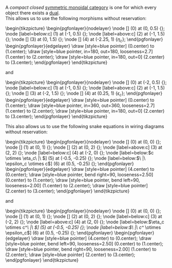 A *compact closed* [symmetric monoidal category](/docs/math/defs/smc.qmd)
is one for which every object there exists a [dual](/docs/math/defs/dual.qmd).  
This allows us to use the following morphisms without reservation:

\begin{tikzpicture}
    \begin{pgfonlayer}{nodelayer}
      \node [] (0) at (0, 0.5) {};
      \node [label=below:c] (1) at (-1, 0.5) {};
      \node [label=above:c] (2) at (-1, 1.5) {};
      \node [] (3) at (0, 1.5) {};
      \node [] (4) at (-2.25, 1) {$\eta_c$};
    \end{pgfonlayer}
    \begin{pgfonlayer}{edgelayer}
      \draw [style=blue pointer] (0.center) to (1.center);
      \draw [style=blue pointer, in=180, out=180, looseness=2.7] (1.center) to (2.center);
      \draw [style=blue pointer, in=180, out=0] (2.center) to (3.center);
    \end{pgfonlayer}
  \end{tikzpicture}

and

\begin{tikzpicture}
    \begin{pgfonlayer}{nodelayer}
      \node [] (0) at (-2, 0.5) {};
      \node [label=below:c] (1) at (-1, 0.5) {};
      \node [label=above:c] (2) at (-1, 1.5) {};
      \node [] (3) at (-2, 1.5) {};
      \node [] (4) at (0.25, 1) {$\epsilon_c$};
    \end{pgfonlayer}
    \begin{pgfonlayer}{edgelayer}
      \draw [style=blue pointer] (0.center) to (1.center);
      \draw [style=blue pointer, in=360, out=360, looseness=2.7] (1.center) to (2.center);
      \draw [style=blue pointer, in=180, out=0] (2.center) to (3.center);
    \end{pgfonlayer}
  \end{tikzpicture}


This also allows us to use the following snake equations in wiring 
diagrams without reservation:


\begin{tikzpicture}
  \begin{pgfonlayer}{nodelayer}
    \node [] (0) at (0, 0) {};
    \node [] (1) at (0, 1) {};
    \node [] (2) at (0, 2) {};
    \node [label=above:c] (3) at (2, 2) {};
    \node [label=below:c] (4) at (-2, 0) {};
    \node [label=below:$c \otimes \eta_c\ |\ $] (5) at (-0.5, -0.25) {};
    \node [label=below:$\ |\ \epsilon_c \otimes c$] (6) at (0.5, -0.25) {};
  \end{pgfonlayer}
  \begin{pgfonlayer}{edgelayer}
    \draw [style=blue pointer] (4.center) to (0.center);
    \draw [style=blue pointer, bend right=90, looseness=2.50] (0.center) to (1.center);
    \draw [style=blue pointer, bend left=90, looseness=2.00] (1.center) to (2.center);
    \draw [style=blue pointer] (2.center) to (3.center);
  \end{pgfonlayer}
\end{tikzpicture}

and

\begin{tikzpicture}
    \begin{pgfonlayer}{nodelayer}
      \node [] (0) at (0, 0) {};
      \node [] (1) at (0, 1) {};
      \node [] (2) at (0, 2) {};
      \node [label=below:c] (3) at (-2, 2) {};
      \node [label=above:c] (4) at (2, 0) {};
      \node [label=below:$\eta_c \otimes c^*\ |\ $] (5) at (-0.5, -0.25) {};
      \node [label=below:$\ |\ c^* \otimes \epsilon_c$] (6) at (0.5, -0.25) {};
    \end{pgfonlayer}
    \begin{pgfonlayer}{edgelayer}
      \draw [style=blue pointer] (4.center) to (0.center);
      \draw [style=blue pointer, bend left=90, looseness=2.50] (0.center) to (1.center);
      \draw [style=blue pointer, bend right=90, looseness=2.00] (1.center) to (2.center);
      \draw [style=blue pointer] (2.center) to (3.center);
    \end{pgfonlayer}
\end{tikzpicture}
